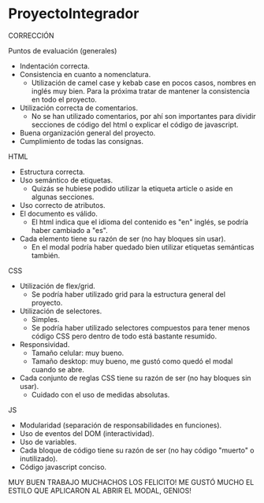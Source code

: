# ProyectoIntegrador

CORRECCIÓN

Puntos de evaluación (generales)

- Indentación correcta.
- Consistencia en cuanto a nomenclatura.
  - Utilización de camel case y kebab case en pocos casos, nombres en inglés muy bien. Para la próxima tratar de mantener la consistencia en todo el proyecto.
- Utilización correcta de comentarios.
  - No se han utilizado comentarios, por ahí son importantes para dividir secciones de código del html o explicar el código de javascript.
- Buena organización general del proyecto.
- Cumplimiento de todas las consignas.

HTML

- Estructura correcta.
- Uso semántico de etiquetas.
  - Quizás se hubiese podido utilizar la etiqueta article o aside en algunas secciones.
- Uso correcto de atributos.
- El documento es válido.
  - El html indica que el idioma del contenido es "en" inglés, se podría haber cambiado a "es".
- Cada elemento tiene su razón de ser (no hay bloques sin usar).
  - En el modal podría haber quedado bien utilizar etiquetas semánticas también.

CSS

- Utilización de flex/grid.
  - Se podría haber utilizado grid para la estructura general del proyecto.
- Utilización de selectores.
  - Simples.
  - Se podría haber utilizado selectores compuestos para tener menos código CSS pero dentro de todo está bastante resumido.
- Responsividad.
  - Tamaño celular: muy bueno.
  - Tamaño desktop: muy bueno, me gustó como quedó el modal cuando se abre.
- Cada conjunto de reglas CSS tiene su razón de ser (no hay bloques sin usar).
  - Cuidado con el uso de medidas absolutas.

JS

- Modularidad (separación de responsabilidades en funciones).
- Uso de eventos del DOM (interactividad).
- Uso de variables.
- Cada bloque de código tiene su razón de ser (no hay código "muerto" o inutilizado).
- Código javascript conciso.

MUY BUEN TRABAJO MUCHACHOS LOS FELICITO!
ME GUSTÓ MUCHO EL ESTILO QUE APLICARON AL ABRIR EL MODAL, GENIOS!
